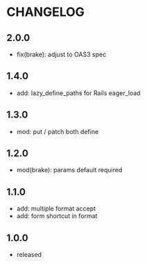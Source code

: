 # CHANGELOG

## 2.0.0

- fix(brake): adjust to OAS3 spec

## 1.4.0

- add: lazy_define_paths for Rails eager_load

## 1.3.0

- mod: put / patch both define

## 1.2.0

- mod(brake): params default required

## 1.1.0

- add: multiple format accept
- add: form shortcut in format

## 1.0.0

- released
